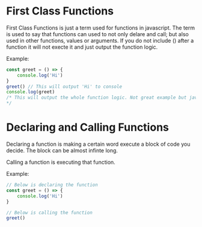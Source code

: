 # First Class Functions

First Class Functions is just a term used for functions in javascript. The term is used to say that functions can used to not only delare and call; but also used in other functions, values or arguments. If you do not include () after a function it will not execte it and just output the function logic.

Example:

```js
const greet = () => {
    console.log('Hi')
}
greet() // This will output 'Hi' to console
console.log(greet) 
/* This will output the whole function logic. Not great example but javascript allows it as functions are first class functions.
*/
```

# Declaring and Calling Functions

Declaring a function is making a certain word execute a block of code you decide. The block can be almost infinte long.

Calling a function is executing that function.

Example:

```js
// Below is declaring the function
const greet = () => {
    console.log('Hi')
}

// Below is calling the function
greet()
```
